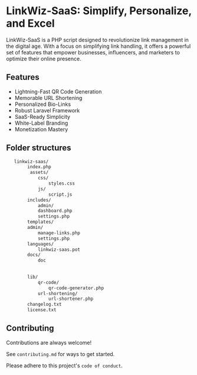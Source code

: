 
# LinkWiz-SaaS: Simplify, Personalize, and Excel

LinkWiz-SaaS is a PHP script designed to revolutionize link management in the digital age. With a focus on simplifying link handling, it offers a powerful set of features that empower businesses, influencers, and marketers to optimize their online presence.


## Features
- Lightning-Fast QR Code Generation
- Memorable URL Shortening
- Personalized Bio-Links
- Robust Laravel Framework
- SaaS-Ready Simplicity
- White-Label Branding
- Monetization Mastery


## Folder structures



```bash
   linkwiz-saas/
        index.php 
         assets/
            css/
                styles.css
            js/
                script.js 
        includes/
            admin/
            dashboard.php 
            settings.php
        templates/
        admin/
            manage-links.php
            settings.php 
        languages/
            linkwiz-saas.pot
        docs/ 
            doc
  
  
        lib/
            qr-code/
                qr-code-generator.php 
            url-shortening/
                url-shortener.php 
        changelog.txt 
        license.txt
```


## Contributing

Contributions are always welcome!

See `contributing.md` for ways to get started.

Please adhere to this project's `code of conduct`.

